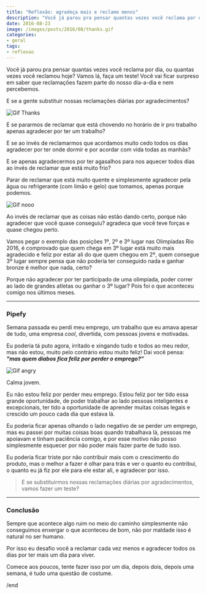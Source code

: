 ```yaml
---
title: "Reflexão: agradeça mais e reclame menos"
description: "Você já parou pra pensar quantas vezes você reclama por dia, ou quantas vezes você reclamou hoje?"
date: 2016-08-23
image: /images/posts/2016/08/thanks.gif
categories:
- geral
tags:
- reflexao
---
```


Você já parou pra pensar quantas vezes você reclama por dia, ou quantas vezes você reclamou hoje? Vamos lá, faça um teste! Você vai ficar surpreso em saber que reclamações fazem parte do nosso dia-a-dia e nem percebemos.

E se a gente substituir nossas reclamações diárias por agradecimentos?

![Gif Thanks](/images/posts/2016/08/thanks.gif)

E se pararmos de reclamar que está chovendo no horário de ir pro trabalho apenas agradecer por ter um trabalho?

E se ao invés de reclamarmos que acordamos muito cedo todos os dias agradecer por ter onde dormir e por acordar com vida todas as manhãs?

E se apenas agradecermos por ter agasalhos para nos aquecer todos dias ao invés de reclamar que está muito frio?

Parar de reclamar que está muito quente e simplesmente agradecer pela água ou refrigerante (com limão e gelo) que tomamos, apenas porque podemos.

![Gif nooo](/images/posts/2016/08/nooo.gif)

Ao invés de reclamar que as coisas não estão dando certo, porque não agradecer que você quase conseguiu? agradeca que você teve forças e quase chegou perto.

Vamos pegar o exemplo das posições 1º, 2º e 3º lugar nas Olimpíadas Rio 2016, é comprovado que quem chega em 3º lugar está muito mais agradecido e feliz por estar ali do que quem chegou em 2º, quem consegue 3º lugar sempre pensa que não poderia ter conseguido nada e ganhar bronze é melhor que nada, certo?

Porque não agradecer por ter participado de uma olimpíada, poder correr ao lado de grandes atletas ou ganhar o 3º lugar? Pois foi o que aconteceu comigo nos últimos meses.

---

### Pipefy

Semana passada eu perdi meu emprego, um trabalho que eu amava apesar de tudo, uma empresa _cool_, divertida, com pessoas jovens e motivadas.

Eu poderia tá puto agora, irritado e xingando tudo e todos ao meu redor, mas não estou, muito pelo contrário estou muito feliz! Dai você pensa: **_"mas quem diabos fica feliz por perder o emprego?”_**

![Gif angry](/images/posts/2016/08/angry.gif)

Calma jovem.

Eu não estou feliz por perder meu emprego. Estou feliz por ter tido essa grande oportunidade, de poder trabalhar ao lado pessoas inteligentes e excepcionais, ter tido a oportunidade de aprender muitas coisas legais e crescido um pouco cada dia que estava lá.

Eu poderia ficar apenas olhando o lado negativo de se perder um emprego, mas eu passei por muitas coisas boas quando trabalhava lá, pessoas me apoiavam e tinham paciência comigo, e por esse motivo não posso simplesmente esquecer por não poder mais fazer parte de tudo isso.

Eu poderia ficar triste por não contribuir mais com o crescimento do produto, mas o melhor a fazer é olhar para trás e ver o quanto eu contribui, o quanto eu já fiz por ele para ele estar ali, e agradecer por isso.

> E se substituirmos nossas reclamações diárias por agradecimentos, vamos fazer um teste?

---

### Conclusão

Sempre que acontece algo ruim no meio do caminho simplesmente não conseguimos enxergar o que aconteceu de bom, não por maldade isso é natural no ser humano.

Por isso eu desafio você a reclamar cada vez menos e agradecer todos os dias por ter mais um dia para viver.

Comece aos poucos, tente fazer isso por um dia, depois dois, depois uma semana, é tudo uma questão de costume.

/end

